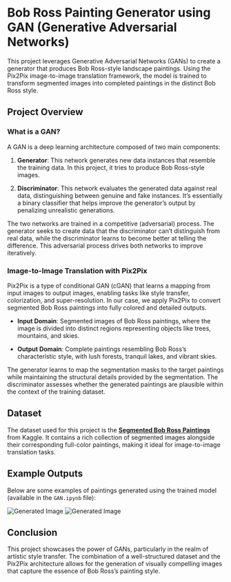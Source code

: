 # Bob Ross Painting Generator using GAN (Generative Adversarial Networks)

This project leverages Generative Adversarial Networks (GANs) to create a generator that produces Bob Ross-style landscape paintings. Using the Pix2Pix image-to-image translation framework, the model is trained to transform segmented images into completed paintings in the distinct Bob Ross style.

## Project Overview

### What is a GAN?

A GAN is a deep learning architecture composed of two main components:

1. **Generator**: This network generates new data instances that resemble the training data. In this project, it tries to produce Bob Ross-style images.

2. **Discriminator**: This network evaluates the generated data against real data, distinguishing between genuine and fake instances. It’s essentially a binary classifier that helps improve the generator’s output by penalizing unrealistic generations.

The two networks are trained in a competitive (adversarial) process. The generator seeks to create data that the discriminator can’t distinguish from real data, while the discriminator learns to become better at telling the difference. This adversarial process drives both networks to improve iteratively.

### Image-to-Image Translation with Pix2Pix

Pix2Pix is a type of conditional GAN (cGAN) that learns a mapping from input images to output images, enabling tasks like style transfer, colorization, and super-resolution. In our case, we apply Pix2Pix to convert segmented Bob Ross paintings into fully colored and detailed outputs.

- **Input Domain**: Segmented images of Bob Ross paintings, where the image is divided into distinct regions representing objects like trees, mountains, and skies.

- **Output Domain**: Complete paintings resembling Bob Ross’s characteristic style, with lush forests, tranquil lakes, and vibrant skies.

The generator learns to map the segmentation masks to the target paintings while maintaining the structural details provided by the segmentation. The discriminator assesses whether the generated paintings are plausible within the context of the training dataset.

## Dataset

The dataset used for this project is the **[Segmented Bob Ross Paintings](https://www.kaggle.com/datasets/residentmario/segmented-bob-ross-images)** from Kaggle. It contains a rich collection of segmented images alongside their corresponding full-color paintings, making it ideal for image-to-image translation tasks.


## Example Outputs

Below are some examples of paintings generated using the trained model (available in the `GAN.ipynb` file):

![Generated Image](path_to_image.png)
![Generated Image](path_to_image.png)

## Conclusion

This project showcases the power of GANs, particularly in the realm of artistic style transfer. The combination of a well-structured dataset and the Pix2Pix architecture allows for the generation of visually compelling images that capture the essence of Bob Ross’s painting style.
